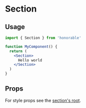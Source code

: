 # Section

## Usage

```jsx
import { Section } from 'honorable'

function MyComponent() {
  return (
    <Section>
      Hello world
    </Section>
  )
}
```

## Props

For style props see the [section's root](/components/html-tags).
